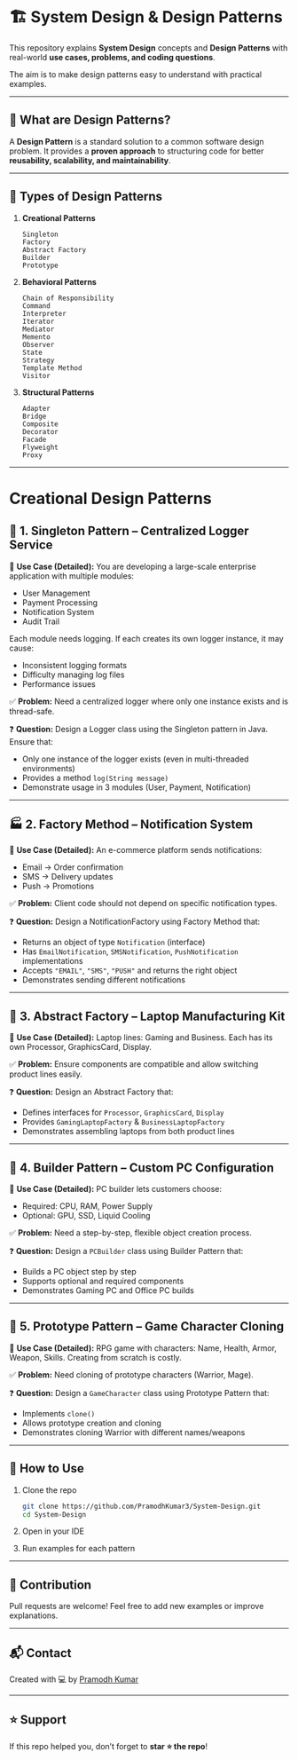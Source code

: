 # 🏗️ System Design & Design Patterns

This repository explains **System Design** concepts and **Design Patterns** with real-world **use cases, problems, and coding questions**.

The aim is to make design patterns easy to understand with practical examples.

---

## 📖 What are Design Patterns?

A **Design Pattern** is a standard solution to a common software design problem.
It provides a **proven approach** to structuring code for better **reusability, scalability, and maintainability**.

---

## 📑 Types of Design Patterns

1. **Creational Patterns**

   ```
   Singleton
   Factory
   Abstract Factory
   Builder
   Prototype
   ```

2. **Behavioral Patterns**

   ```
   Chain of Responsibility
   Command
   Interpreter
   Iterator
   Mediator
   Memento
   Observer
   State
   Strategy
   Template Method
   Visitor
   ```

3. **Structural Patterns**

   ```
   Adapter
   Bridge
   Composite
   Decorator
   Facade
   Flyweight
   Proxy
   ```

---

# Creational Design Patterns

## 🔁 1. Singleton Pattern – Centralized Logger Service

🧩 **Use Case (Detailed):**
You are developing a large-scale enterprise application with multiple modules:

- User Management
- Payment Processing
- Notification System
- Audit Trail

Each module needs logging. If each creates its own logger instance, it may cause:

- Inconsistent logging formats
- Difficulty managing log files
- Performance issues

✅ **Problem:**
Need a centralized logger where only one instance exists and is thread-safe.

❓ **Question:**
Design a Logger class using the Singleton pattern in Java. Ensure that:

- Only one instance of the logger exists (even in multi-threaded environments)
- Provides a method `log(String message)`
- Demonstrate usage in 3 modules (User, Payment, Notification)

---

## 🏭 2. Factory Method – Notification System

🧩 **Use Case (Detailed):**
An e-commerce platform sends notifications:

- Email → Order confirmation
- SMS → Delivery updates
- Push → Promotions

✅ **Problem:**
Client code should not depend on specific notification types.

❓ **Question:**
Design a NotificationFactory using Factory Method that:

- Returns an object of type `Notification` (interface)
- Has `EmailNotification`, `SMSNotification`, `PushNotification` implementations
- Accepts `"EMAIL"`, `"SMS"`, `"PUSH"` and returns the right object
- Demonstrates sending different notifications

---

## 🧰 3. Abstract Factory – Laptop Manufacturing Kit

🧩 **Use Case (Detailed):**
Laptop lines: Gaming and Business.
Each has its own Processor, GraphicsCard, Display.

✅ **Problem:**
Ensure components are compatible and allow switching product lines easily.

❓ **Question:**
Design an Abstract Factory that:

- Defines interfaces for `Processor`, `GraphicsCard`, `Display`
- Provides `GamingLaptopFactory` & `BusinessLaptopFactory`
- Demonstrates assembling laptops from both product lines

---

## 🧱 4. Builder Pattern – Custom PC Configuration

🧩 **Use Case (Detailed):**
PC builder lets customers choose:

- Required: CPU, RAM, Power Supply
- Optional: GPU, SSD, Liquid Cooling

✅ **Problem:**
Need a step-by-step, flexible object creation process.

❓ **Question:**
Design a `PCBuilder` class using Builder Pattern that:

- Builds a PC object step by step
- Supports optional and required components
- Demonstrates Gaming PC and Office PC builds

---

## 🧬 5. Prototype Pattern – Game Character Cloning

🧩 **Use Case (Detailed):**
RPG game with characters: Name, Health, Armor, Weapon, Skills.
Creating from scratch is costly.

✅ **Problem:**
Need cloning of prototype characters (Warrior, Mage).

❓ **Question:**
Design a `GameCharacter` class using Prototype Pattern that:

- Implements `clone()`
- Allows prototype creation and cloning
- Demonstrates cloning Warrior with different names/weapons
<!--
---

# Behavioral Design Patterns

## 🔗 1. Chain of Responsibility – Customer Support

🧩 **Use Case (Detailed):**
A software company provides customer support at multiple levels:

- L1 → Basic queries
- L2 → Technical issues
- L3 → Critical problems

Instead of using long `if-else` conditions, requests should pass through a chain until handled.

✅ **Problem:**
Need a flexible system where requests flow through handlers until resolved.

❓ **Question:**
Design a `SupportHandler` interface with `handleRequest()`.
Create `L1Handler`, `L2Handler`, `L3Handler` and demonstrate a request flowing through the chain.

---

## 🎮 2. Command Pattern – Smart Home Remote

🧩 **Use Case (Detailed):**
In a smart home:

- Turn lights ON/OFF
- Open garage
- Play music

Each action should be encapsulated as a command. Undo/redo should also be supported.

✅ **Problem:**
Need to decouple request from execution while supporting undo/redo.

❓ **Question:**
Design a `Command` interface with `execute()` and `undo()`.
Create commands for Light, Garage, and Music. Demonstrate using a remote control.

---

## 🧮 3. Interpreter Pattern – Expression Evaluator

🧩 **Use Case (Detailed):**
You need to evaluate expressions like:

```
5 + 3 - 2
10 - 4 + 2
```

✅ **Problem:**
Implement a grammar-based parser that interprets mathematical expressions.

❓ **Question:**
Design an `Expression` interface with `interpret()`.
Implement `NumberExpression`, `AddExpression`, `SubtractExpression` and evaluate expressions.

---

## 📚 4. Iterator Pattern – Book Collection

🧩 **Use Case (Detailed):**
You have a `BookCollection` class storing books internally in a list.
External users should iterate without exposing internal details.

✅ **Problem:**
Need a clean way to traverse the collection sequentially.

❓ **Question:**
Design a `BookIterator` with `hasNext()` & `next()`.
Demonstrate iterating through books without exposing the internal list.

---

## 💬 5. Mediator Pattern – Chat Room

🧩 **Use Case (Detailed):**
In a group chat system:

- Users should not directly reference each other
- All communication should pass through a central ChatRoom

✅ **Problem:**
Need centralized control for communication between objects.

❓ **Question:**
Design a `ChatRoom` mediator class.
Users send messages via mediator. Demonstrate communication between 3 users.

---

## ✏️ 6. Memento Pattern – Text Editor Undo

🧩 **Use Case (Detailed):**
A text editor allows:

- Writing text
- Undo last change
- Restore previous state

✅ **Problem:**
Need to capture and restore object state without exposing implementation.

❓ **Question:**
Design a `TextEditor`, `Memento`, and `History` class.
Demonstrate typing text and performing undo/redo operations.

---

## 👀 7. Observer Pattern – Stock Monitoring

🧩 **Use Case (Detailed):**
A stock market app notifies multiple investors when stock price changes.

✅ **Problem:**
Need a publish/subscribe system for automatic updates.

❓ **Question:**
Design `Stock` as Subject and `Investor` as Observers.
When price changes, notify all investors.

---

## 🔄 8. State Pattern – Document Workflow

🧩 **Use Case (Detailed):**
Document lifecycle:

- Draft → can be edited
- Moderation → waiting for approval
- Published → read-only

✅ **Problem:**
Behavior should change based on the state of the object.

❓ **Question:**
Design a `DocumentState` interface with states Draft, Moderation, Published.
Demonstrate state transitions with behaviors.

---

## 💳 9. Strategy Pattern – Payment Processing

🧩 **Use Case (Detailed):**
E-commerce platform supports:

- Credit Card
- PayPal
- UPI

✅ **Problem:**
Need flexible way to switch payment algorithms at runtime.

❓ **Question:**
Design a `PaymentStrategy` interface with `pay()`.
Implement `CreditCardPayment`, `PayPalPayment`, `UPIPayment`. Demonstrate dynamic selection at runtime.

---

## 📂 10. Template Method – Data Exporter

🧩 **Use Case (Detailed):**
Data export functionality supports multiple formats:

- CSV
- JSON
- XML

✅ **Problem:**
Need a common skeleton while letting subclasses define specific export logic.

❓ **Question:**
Design abstract `DataExporter` with template method `exportData()`.
Create CSVExporter, JSONExporter, XMLExporter. Demonstrate exporting in each format.

---

## 🧾 11. Visitor Pattern – Tax Calculator

🧩 **Use Case (Detailed):**
Different items (Electronics, Groceries, Clothing) have different tax rules.

✅ **Problem:**
Need to separate tax logic from item classes.

❓ **Question:**
Design `Visitor` interface for tax calculation.
Implement `Electronics`, `Groceries`, `Clothing` items and apply Visitor to calculate tax.

---

# Structural Design Patterns

## 🔌 1. Adapter Pattern – Legacy Payment Gateway

🧩 **Use Case (Detailed):**
A company has an old payment gateway (`OldPaymentAPI`) but now uses a new `PaymentProcessor` interface.

✅ **Problem:**
New system should work with old gateway without changing its code.

❓ **Question:**
Design a `PaymentAdapter` class that adapts `OldPaymentAPI` to `PaymentProcessor`.
Demonstrate processing payments through the adapter.

---

## 🌉 2. Bridge Pattern – Remote Control

🧩 **Use Case (Detailed):**
You need a remote control system for devices:

- TV
- Radio

✅ **Problem:**
Remote should work with any device without modifying code.

❓ **Question:**
Design `RemoteControl` abstraction and `Device` implementations (TV, Radio).
Demonstrate turning devices on/off.

---

## 🗂️ 3. Composite Pattern – File System

🧩 **Use Case (Detailed):**
File system contains:

- Files
- Folders (that may contain files or other folders)

✅ **Problem:**
Need to treat files and folders uniformly.

❓ **Question:**
Design `FileComponent` interface with `File` and `Folder` classes.
Demonstrate recursive structure traversal.

---

## 🎨 4. Decorator Pattern – Text Formatting

🧩 **Use Case (Detailed):**
Text editor applies multiple styles:

- Bold
- Italic
- Underline

✅ **Problem:**
Need to add responsibilities dynamically without altering base class.

❓ **Question:**
Design a `TextDecorator` class.
Apply multiple styles dynamically to text.

---

## 🎬 5. Facade Pattern – Media Converter

🧩 **Use Case (Detailed):**
A media converter requires calling multiple subsystems (AudioDecoder, VideoDecoder, Compressor).

✅ **Problem:**
User should have a simple interface for conversion.

❓ **Question:**
Design `MediaConverterFacade` that simplifies conversion process.
Demonstrate converting a file from MP4 → MP3.

---

## 🪶 6. Flyweight Pattern – Text Rendering

🧩 **Use Case (Detailed):**
A document has thousands of characters with repeating fonts and styles.

✅ **Problem:**
Creating separate objects for each character wastes memory.

❓ **Question:**
Design `CharacterFactory` that reuses Character objects (intrinsic state).
Demonstrate rendering repeated characters efficiently.

---

## 🛡️ 7. Proxy Pattern – Image Viewer

🧩 **Use Case (Detailed):**
An image viewer loads high-resolution images.

✅ **Problem:**
Loading all images upfront is slow and memory-intensive.

❓ **Question:**
Design `ImageProxy` that loads images lazily only when requested.
Demonstrate viewing multiple images efficiently.

-->
---

## 🚀 How to Use

1. Clone the repo

   ```bash
   git clone https://github.com/PramodhKumar3/System-Design.git
   cd System-Design
   ```

2. Open in your IDE
3. Run examples for each pattern

---

## 📌 Contribution

Pull requests are welcome! Feel free to add new examples or improve explanations.

---

## 📬 Contact

Created with 💻 by [Pramodh Kumar](https://www.linkedin.com/in/tamminaina-pramodh-kumar-6433a4242)

---

## ⭐ Support

If this repo helped you, don’t forget to **star ⭐ the repo**!
